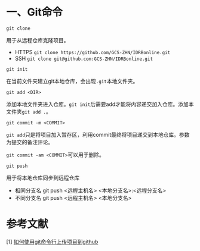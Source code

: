 # 一、Git命令
`git clone`

用于从远程仓库克隆项目。

- HTTPS  `git clone https://github.com/GCS-ZHN/IDRBonline.git`
- SSH    `git clone git@github.com:GCS-ZHN/IDRBonline.git`

`git init`

在当前文件夹建立git本地仓库，会出现`.git`本地文件夹。

`git add <DIR>`

添加本地文件夹进入仓库。`git init`后需要add才能将内容递交加入仓库。添加本文件夹`git add .`。

`git commit -m <COMMIT>`

`git add`只是将项目加入暂存区，利用commit最终将项目递交到本地仓库。参数为提交的备注评论。

`git commit -am <COMMIT>`可以用于删除。

`git push`

用于将本地仓库同步到远程仓库

- 相同分支名   git push <远程主机名> <本地分支名>:<远程分支名>
- 不同分支名   git push <远程主机名> <本地分支名>


# 参考文献
[1] [如何使用git命令行上传项目到github](https://blog.csdn.net/majinggogogo/article/details/81152938)